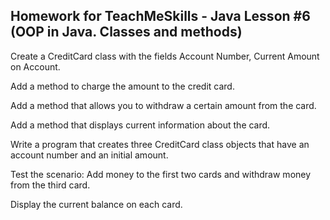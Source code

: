 ## Homework for TeachMeSkills - Java Lesson #6 (OOP in Java. Classes and methods)

Create a CreditCard class with the fields Account Number, Current Amount on Account.

Add a method to charge the amount to the credit card.

Add a method that allows you to withdraw a certain amount from the card.

Add a method that displays current information about the card.

Write a program that creates three CreditCard class objects that have an account number and an initial amount.

Test the scenario: Add money to the first two cards and withdraw money from the third card.

Display the current balance on each card.

